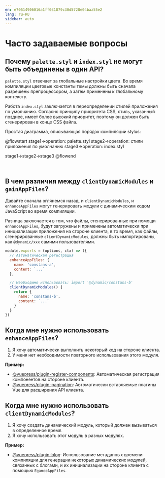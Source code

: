 ```yaml
---
en: e70514906016a1ff031879c30d5728e04baa55e2
lang: ru-RU
sidebar: auto
---
```


# Часто задаваемые вопросы

## Почему `palette.styl` и `index.styl` не могут быть объединены в один API?

`palette.styl` отвечает за глобальные настройки цвета. Во время компиляции цветовые константы темы должны быть сначала разрешены препроцессором, а затем применены к глобальному контексту. 

Работа `index.styl` заключается в переопределении стилей приложения по умолчанию. Согласно принципу приоритета CSS, стиль, указанный позднее, имеет более высокий приоритет, поэтому он должен быть сгенерирован в конце CSS файла. 

Простая диаграмма, описывающая порядок компиляции stylus:

@flowstart
stage1=>operation: palette.styl
stage2=>operation: стили приложения по умолчанию
stage3=>operation: index.styl

stage1->stage2->stage3
@flowend

<br>

## В чем различия между `clientDynamicModules` и `gainAppFiles`?

Давайте сначала оглянемся назад, и `clientDynamicModules`, и `enhanceAppFiles` могут генерировать модули с динамическим кодом JavaScript во время компиляции.

Разница заключается в том, что файлы, сгенерированные при помощи `enhanceAppFiles`, будут загружены и применены автоматически при инициализации приложения на стороне клиента, в то время, как файлы, сгенерированные `clientDynamicModules`, должны быть импортированы, как `@dynamic/xxx` самими пользователями.

```js
module.exports = (options, ctx) => ({
  // Автоматическая регистрация
  enhanceAppFiles: {
    name: 'constans-a',
    content: `...`
  },

  // Необходимо использовать: import '@dynamic/constans-b'
  clientDynamicModules() {
    return {
      name: 'constans-b',
      content: `...`
    }
  }
})
```

## Когда мне нужно использовать `enhanceAppFiles`?

1. Я хочу автоматически выполнить некоторый код на стороне клиента.
2. У меня нет необходимости повторного использования этого модуля.

**Пример:**

- [@vuepress/plugin-register-components](https://github.com/vuejs/vuepress/tree/master/packages/@vuepress/plugin-register-components/index.js#L24): Автоматическая регистрация компонентов на стороне клиента.
- [@vuepress/plugin-pagination](https://github.com/vuejs/vuepress/blob/master/packages/@vuepress/plugin-pagination/index.js#L14): Автоматически вставляемые плагины Vue для расширения API клиента.

## Когда мне нужно использовать `clientDynamicModules`?

1. Я хочу создать динамический модуль, который должен вызываться в определенное время.
2. Я хочу использовать этот модуль в разных модулях.

**Пример:**

- [@vuepress/plugin-blog](https://github.com/ulivz/vuepress-plugin-blog/blob/master/src/index.ts#L167): Использование метаданных времени компиляции для генерации некоторых динамических модулей, связанных с блогами, и их инициализации на стороне клиента с помощью `EganceAppFiles`.

